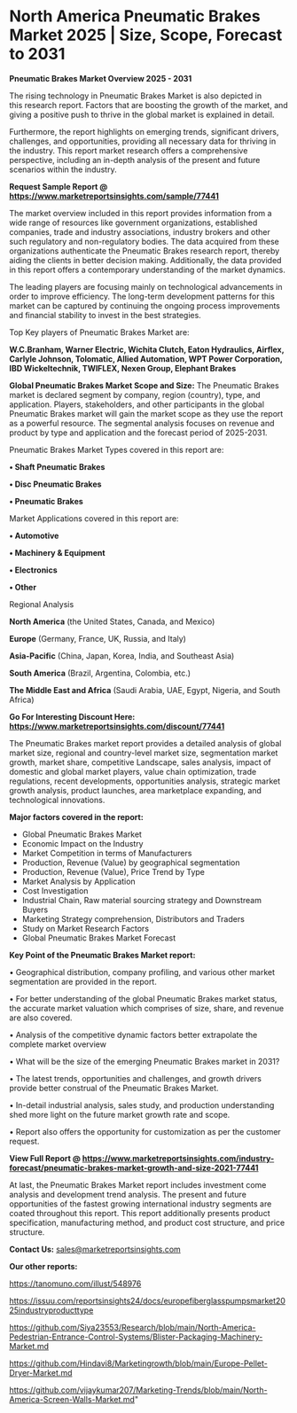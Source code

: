 # North America Pneumatic Brakes Market 2025 | Size, Scope, Forecast to 2031

<Strong> Pneumatic Brakes Market Overview 2025 - 2031</strong>

The rising technology in Pneumatic Brakes Market is also depicted in this research report. Factors that are boosting the growth of the market, and giving a positive push to thrive in the global market is explained in detail.

Furthermore, the report highlights on emerging trends, significant drivers, challenges, and opportunities, providing all necessary data for thriving in the industry. This report market research offers a comprehensive perspective, including an in-depth analysis of the present and future scenarios within the industry.

<strong>Request Sample Report @ <a href=https://www.marketreportsinsights.com/sample/77441>https://www.marketreportsinsights.com/sample/77441</a></strong>

The market overview included in this report provides information from a wide range of resources like government organizations, established companies, trade and industry associations, industry brokers and other such regulatory and non-regulatory bodies. The data acquired from these organizations authenticate the Pneumatic Brakes research report, thereby aiding the clients in better decision making. Additionally, the data provided in this report offers a contemporary understanding of the market dynamics.

The leading players are focusing mainly on technological advancements in order to improve efficiency. The long-term development patterns for this market can be captured by continuing the ongoing process improvements and financial stability to invest in the best strategies.

Top Key players of Pneumatic Brakes Market are:

<strong>W.C.Branham, Warner Electric, Wichita Clutch, Eaton Hydraulics, Airflex, Carlyle Johnson, Tolomatic, Allied Automation, WPT Power Corporation, IBD Wickeltechnik, TWIFLEX, Nexen Group, Elephant Brakes</strong>

<strong><b>Global Pneumatic Brakes Market Scope and Size:</b></strong>
The Pneumatic Brakes market is declared segment by company, region (country), type, and application. Players, stakeholders, and other participants in the global Pneumatic Brakes market will gain the market scope as they use the report as a powerful resource. The segmental analysis focuses on revenue and product by type and application and the forecast period of 2025-2031.

Pneumatic Brakes Market Types covered in this report are:

<strong>• Shaft Pneumatic Brakes

• Disc Pneumatic Brakes

• Pneumatic Brakes</strong>

Market Applications covered in this report are:

<strong>• Automotive

• Machinery & Equipment

• Electronics

• Other</strong> 

Regional Analysis

<strong>North America</strong> (the United States, Canada, and Mexico)

<strong>Europe</strong> (Germany, France, UK, Russia, and Italy)

<strong>Asia-Pacific</strong> (China, Japan, Korea, India, and Southeast Asia)

<strong>South America</strong> (Brazil, Argentina, Colombia, etc.)

<strong>The Middle East and Africa</strong> (Saudi Arabia, UAE, Egypt, Nigeria, and South Africa)

<strong>Go For Interesting Discount Here: <a href=https://www.marketreportsinsights.com/discount/77441>https://www.marketreportsinsights.com/discount/77441</a></strong>

The Pneumatic Brakes market report provides a detailed analysis of global market size, regional and country-level market size, segmentation market growth, market share, competitive Landscape, sales analysis, impact of domestic and global market players, value chain optimization, trade regulations, recent developments, opportunities analysis, strategic market growth analysis, product launches, area marketplace expanding, and technological innovations.

<strong><b>Major factors covered in the report:</b></strong>
<ul>
  <li>Global Pneumatic Brakes Market </li>
  <li>Economic Impact on the Industry</li>
  <li>Market Competition in terms of Manufacturers</li>
  <li>Production, Revenue (Value) by geographical segmentation</li>
  <li>Production, Revenue (Value), Price Trend by Type</li>
  <li>Market Analysis by Application</li>
  <li>Cost Investigation</li>
  <li>Industrial Chain, Raw material sourcing strategy and Downstream Buyers</li>
  <li>Marketing Strategy comprehension, Distributors and Traders</li>
  <li>Study on Market Research Factors</li>
  <li>Global Pneumatic Brakes Market Forecast</li>
</ul>

<strong><b>Key Point of the Pneumatic Brakes Market report:</b></strong>

• Geographical distribution, company profiling, and various other market segmentation are provided in the report.

• For better understanding of the global Pneumatic Brakes market status, the accurate market valuation which comprises of size, share, and revenue are also covered.

• Analysis of the competitive dynamic factors better extrapolate the complete market overview

• What will be the size of the emerging Pneumatic Brakes market in 2031?

• The latest trends, opportunities and challenges, and growth drivers provide better construal of the Pneumatic Brakes Market.

• In-detail industrial analysis, sales study, and production understanding shed more light on the future market growth rate and scope.

• Report also offers the opportunity for customization as per the customer request.

<strong><b>View Full Report @ <a href=https://www.marketreportsinsights.com/industry-forecast/pneumatic-brakes-market-growth-and-size-2021-77441>https://www.marketreportsinsights.com/industry-forecast/pneumatic-brakes-market-growth-and-size-2021-77441</a></b></strong>


At last, the Pneumatic Brakes Market report includes investment come analysis and development trend analysis. The present and future opportunities of the fastest growing international industry segments are coated throughout this report. This report additionally presents product specification, manufacturing method, and product cost structure, and price structure.

<strong>Contact Us:</strong>
sales@marketreportsinsights.com

<strong>Our other reports:</strong>

<a href=https://tanomuno.com/illust/548976>https://tanomuno.com/illust/548976</a>

<a href=https://issuu.com/reportsinsights24/docs/europefiberglasspumpsmarket2025industryproducttype>https://issuu.com/reportsinsights24/docs/europefiberglasspumpsmarket2025industryproducttype</a>

<a href=https://github.com/Siya23553/Research/blob/main/North-America-Pedestrian-Entrance-Control-Systems/Blister-Packaging-Machinery-Market.md>https://github.com/Siya23553/Research/blob/main/North-America-Pedestrian-Entrance-Control-Systems/Blister-Packaging-Machinery-Market.md</a>

<a href=https://github.com/Hindavi8/Marketingrowth/blob/main/Europe-Pellet-Dryer-Market.md>https://github.com/Hindavi8/Marketingrowth/blob/main/Europe-Pellet-Dryer-Market.md</a>

<a href=https://github.com/vijaykumar207/Marketing-Trends/blob/main/North-America-Screen-Walls-Market.md>https://github.com/vijaykumar207/Marketing-Trends/blob/main/North-America-Screen-Walls-Market.md</a>"
